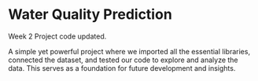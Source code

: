 # Water Quality Prediction
Week 2 Project code updated.

A simple yet powerful project where we imported all the essential libraries, connected the dataset, and tested our code to explore and analyze the data. This serves as a foundation for future development and insights.
